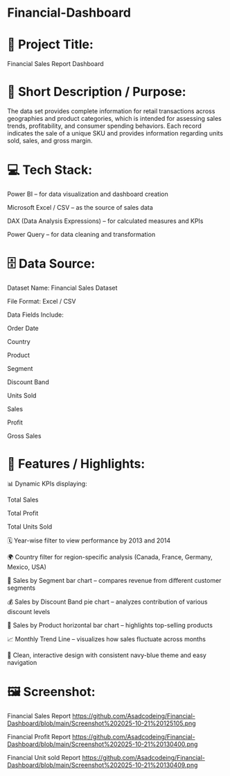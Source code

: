 # Financial-Dashboard
# 🧾 Project Title:

Financial Sales Report Dashboard

# 📝 Short Description / Purpose:

The data set provides complete information for retail transactions across geographies and product categories, which is intended for assessing sales trends, profitability, and consumer spending behaviors. 
Each record indicates the sale of a unique SKU and provides information regarding units sold, sales, and gross margin.

# 💻 Tech Stack:

Power BI – for data visualization and dashboard creation

Microsoft Excel / CSV – as the source of sales data

DAX (Data Analysis Expressions) – for calculated measures and KPIs

Power Query – for data cleaning and transformation

# 🗄️ Data Source:

Dataset Name: Financial Sales Dataset

File Format: Excel / CSV

Data Fields Include:

Order Date

Country

Product

Segment

Discount Band

Units Sold

Sales

Profit

Gross Sales

# 🌟 Features / Highlights:

📊 Dynamic KPIs displaying:

Total Sales

Total Profit

Total Units Sold

🗓️ Year-wise filter to view performance by 2013 and 2014

🌍 Country filter for region-specific analysis (Canada, France, Germany, Mexico, USA)

🏢 Sales by Segment bar chart – compares revenue from different customer segments

💰 Sales by Discount Band pie chart – analyzes contribution of various discount levels

🧾 Sales by Product horizontal bar chart – highlights top-selling products

📈 Monthly Trend Line – visualizes how sales fluctuate across months

🎨 Clean, interactive design with consistent navy-blue theme and easy navigation

# 🖼️ Screenshot:

Financial Sales Report https://github.com/Asadcodeing/Financial-Dashboard/blob/main/Screenshot%202025-10-21%20125105.png

Financial Profit Report https://github.com/Asadcodeing/Financial-Dashboard/blob/main/Screenshot%202025-10-21%20130400.png

Financial Unit sold Report https://github.com/Asadcodeing/Financial-Dashboard/blob/main/Screenshot%202025-10-21%20130409.png
